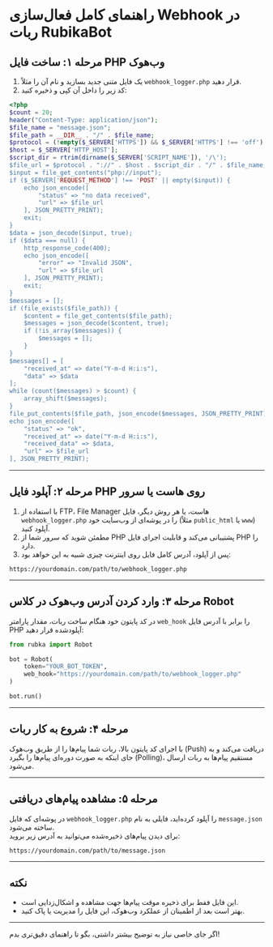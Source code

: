 # راهنمای کامل فعال‌سازی Webhook در ربات RubikaBot

## مرحله ۱: ساخت فایل PHP وب‌هوک

1. یک فایل متنی جدید بسازید و نام آن را مثلاً `webhook_logger.php` قرار دهید.  
2. کد زیر را داخل آن کپی و ذخیره کنید:

```php
<?php
$count = 20;
header("Content-Type: application/json");
$file_name = "message.json";
$file_path = __DIR__ . "/" . $file_name;
$protocol = (!empty($_SERVER['HTTPS']) && $_SERVER['HTTPS'] !== 'off') ? "https" : "http";
$host = $_SERVER['HTTP_HOST'];
$script_dir = rtrim(dirname($_SERVER['SCRIPT_NAME']), '/\');
$file_url = $protocol . "://" . $host . $script_dir . "/" . $file_name;
$input = file_get_contents("php://input");
if ($_SERVER['REQUEST_METHOD'] !== 'POST' || empty($input)) {
    echo json_encode([
        "status" => "no data received",
        "url" => $file_url
    ], JSON_PRETTY_PRINT);
    exit;
}
$data = json_decode($input, true);
if ($data === null) {
    http_response_code(400);
    echo json_encode([
        "error" => "Invalid JSON",
        "url" => $file_url
    ], JSON_PRETTY_PRINT);
    exit;
}
$messages = [];
if (file_exists($file_path)) {
    $content = file_get_contents($file_path);
    $messages = json_decode($content, true);
    if (!is_array($messages)) {
        $messages = [];
    }
}
$messages[] = [
    "received_at" => date("Y-m-d H:i:s"),
    "data" => $data
];
while (count($messages) > $count) {
    array_shift($messages);
}
file_put_contents($file_path, json_encode($messages, JSON_PRETTY_PRINT));
echo json_encode([
    "status" => "ok",
    "received_at" => date("Y-m-d H:i:s"),
    "received_data" => $data,
    "url" => $file_url
], JSON_PRETTY_PRINT);
```

---

## مرحله ۲: آپلود فایل PHP روی هاست یا سرور

1. با استفاده از FTP، File Manager هاست، یا هر روش دیگر، فایل `webhook_logger.php` را در پوشه‌ای از وب‌سایت خود (مثلاً `public_html` یا `www`) آپلود کنید.  
2. مطمئن شوید که سرور شما از PHP پشتیبانی می‌کند و قابلیت اجرای فایل PHP را دارد.  
3. پس از آپلود، آدرس کامل فایل روی اینترنت چیزی شبیه به این خواهد بود:

```
https://yourdomain.com/path/to/webhook_logger.php
```

---

## مرحله ۳: وارد کردن آدرس وب‌هوک در کلاس Robot

در کد پایتون خود هنگام ساخت ربات، مقدار پارامتر `web_hook` را برابر با آدرس فایل PHP آپلودشده قرار دهید:

```python
from rubka import Robot

bot = Robot(
    token="YOUR_BOT_TOKEN",
    web_hook="https://yourdomain.com/path/to/webhook_logger.php"
)

bot.run()
```

---

## مرحله ۴: شروع به کار ربات

با اجرای کد پایتون بالا، ربات شما پیام‌ها را از طریق وب‌هوک (Push) دریافت می‌کند و به جای اینکه به صورت دوره‌ای پیام‌ها را بگیرد (Polling)، مستقیم پیام‌ها به ربات ارسال می‌شود.

---

## مرحله ۵: مشاهده پیام‌های دریافتی

در پوشه‌ای که فایل `webhook_logger.php` را آپلود کرده‌اید، فایلی به نام `message.json` ساخته می‌شود.  
برای دیدن پیام‌های ذخیره‌شده می‌توانید به آدرس زیر بروید:

```
https://yourdomain.com/path/to/message.json
```

---

## نکته

- این فایل فقط برای ذخیره موقت پیام‌ها جهت مشاهده و اشکال‌زدایی است.  
- بهتر است بعد از اطمینان از عملکرد وب‌هوک، این فایل را مدیریت یا پاک کنید.

---

اگر جای خاصی نیاز به توضیح بیشتر داشتی، بگو تا راهنمای دقیق‌تری بدم!
